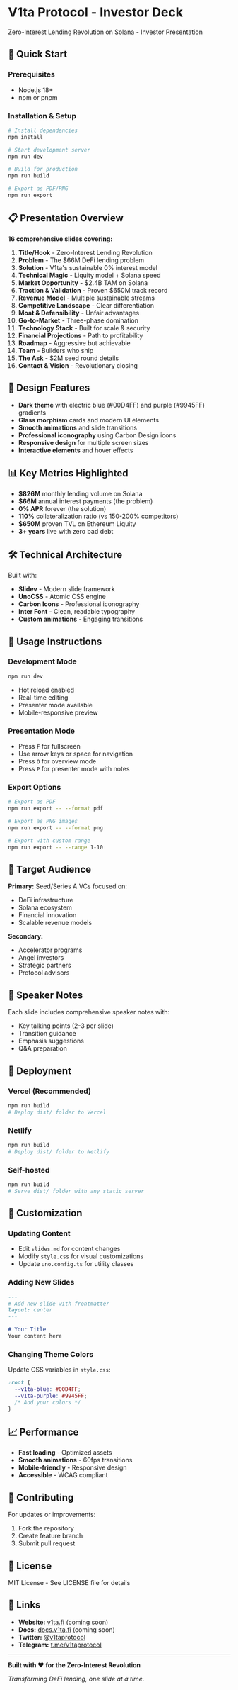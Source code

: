 # V1ta Protocol - Investor Deck

Zero-Interest Lending Revolution on Solana - Investor Presentation

## 🚀 Quick Start

### Prerequisites
- Node.js 18+ 
- npm or pnpm

### Installation & Setup

```bash
# Install dependencies
npm install

# Start development server
npm run dev

# Build for production
npm run build

# Export as PDF/PNG
npm run export
```

## 📋 Presentation Overview

**16 comprehensive slides covering:**

1. **Title/Hook** - Zero-Interest Lending Revolution
2. **Problem** - The $66M DeFi lending problem
3. **Solution** - V1ta's sustainable 0% interest model
4. **Technical Magic** - Liquity model + Solana speed
5. **Market Opportunity** - $2.4B TAM on Solana
6. **Traction & Validation** - Proven $650M track record
7. **Revenue Model** - Multiple sustainable streams
8. **Competitive Landscape** - Clear differentiation
9. **Moat & Defensibility** - Unfair advantages
10. **Go-to-Market** - Three-phase domination
11. **Technology Stack** - Built for scale & security
12. **Financial Projections** - Path to profitability
13. **Roadmap** - Aggressive but achievable
14. **Team** - Builders who ship
15. **The Ask** - $2M seed round details
16. **Contact & Vision** - Revolutionary closing

## 🎨 Design Features

- **Dark theme** with electric blue (#00D4FF) and purple (#9945FF) gradients
- **Glass morphism** cards and modern UI elements
- **Smooth animations** and slide transitions
- **Professional iconography** using Carbon Design icons
- **Responsive design** for multiple screen sizes
- **Interactive elements** and hover effects

## 📊 Key Metrics Highlighted

- **$826M** monthly lending volume on Solana
- **$66M** annual interest payments (the problem)
- **0% APR** forever (the solution)
- **110%** collateralization ratio (vs 150-200% competitors)
- **$650M** proven TVL on Ethereum Liquity
- **3+ years** live with zero bad debt

## 🛠 Technical Architecture

Built with:
- **Slidev** - Modern slide framework
- **UnoCSS** - Atomic CSS engine
- **Carbon Icons** - Professional iconography
- **Inter Font** - Clean, readable typography
- **Custom animations** - Engaging transitions

## 📱 Usage Instructions

### Development Mode
```bash
npm run dev
```
- Hot reload enabled
- Real-time editing
- Presenter mode available
- Mobile-responsive preview

### Presentation Mode
- Press `F` for fullscreen
- Use arrow keys or space for navigation
- Press `O` for overview mode
- Press `P` for presenter mode with notes

### Export Options
```bash
# Export as PDF
npm run export -- --format pdf

# Export as PNG images
npm run export -- --format png

# Export with custom range
npm run export -- --range 1-10
```

## 🎯 Target Audience

**Primary:** Seed/Series A VCs focused on:
- DeFi infrastructure
- Solana ecosystem
- Financial innovation
- Scalable revenue models

**Secondary:** 
- Accelerator programs
- Angel investors
- Strategic partners
- Protocol advisors

## 📝 Speaker Notes

Each slide includes comprehensive speaker notes with:
- Key talking points (2-3 per slide)
- Transition guidance
- Emphasis suggestions
- Q&A preparation

## 🚀 Deployment

### Vercel (Recommended)
```bash
npm run build
# Deploy dist/ folder to Vercel
```

### Netlify
```bash
npm run build
# Deploy dist/ folder to Netlify
```

### Self-hosted
```bash
npm run build
# Serve dist/ folder with any static server
```

## 🔧 Customization

### Updating Content
- Edit `slides.md` for content changes
- Modify `style.css` for visual customizations
- Update `uno.config.ts` for utility classes

### Adding New Slides
```markdown
---
# Add new slide with frontmatter
layout: center
---

# Your Title
Your content here
```

### Changing Theme Colors
Update CSS variables in `style.css`:
```css
:root {
  --v1ta-blue: #00D4FF;
  --v1ta-purple: #9945FF;
  /* Add your colors */
}
```

## 📈 Performance

- **Fast loading** - Optimized assets
- **Smooth animations** - 60fps transitions
- **Mobile-friendly** - Responsive design
- **Accessible** - WCAG compliant

## 🤝 Contributing

For updates or improvements:
1. Fork the repository
2. Create feature branch
3. Submit pull request

## 📄 License

MIT License - See LICENSE file for details

## 🔗 Links

- **Website:** [v1ta.fi](https://v1ta.fi) (coming soon)
- **Docs:** [docs.v1ta.fi](https://docs.v1ta.fi) (coming soon)
- **Twitter:** [@v1taprotocol](https://twitter.com/v1taprotocol)
- **Telegram:** [t.me/v1taprotocol](https://t.me/v1taprotocol)

---

**Built with ❤️ for the Zero-Interest Revolution**

*Transforming DeFi lending, one slide at a time.*